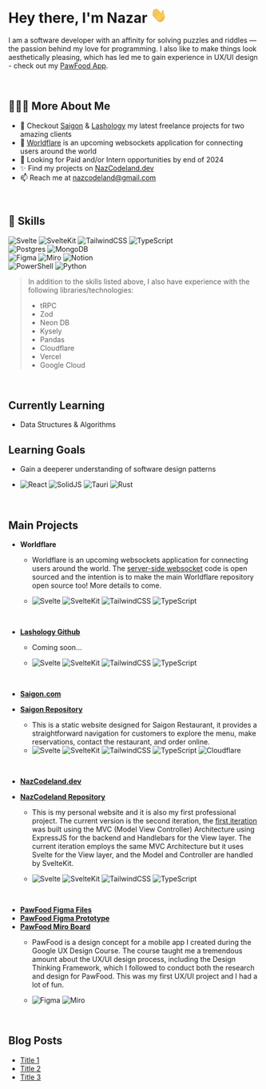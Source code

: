 


# Hey there, I'm Nazar <img src="https://raw.githubusercontent.com/ABSphreak/ABSphreak/master/gifs/Hi.gif" width="32" height="32">
I am a software developer with an affinity for solving puzzles and riddles — the passion behind my love for programming. I also like to make things look aesthetically pleasing, which has led me to gain experience in UX/UI design - check out my [PawFood App](https://www.figma.com/design/XrgvnlKjimABXsyksoHdKs/PawFood?node-id=2-3929).


<br/>

## 👨🏽‍💻 More About Me
- 🌱 Checkout [Saigon](https://saigonottawa.com) & [Lashology]() my latest freelance projects for two amazing clients
- 🚀 [Worldflare](https://github.com/NazCodeland/worldflare) is an upcoming websockets application for connecting users around the world
- 👯 Looking for Paid and/or Intern opportunities by end of 2024
- ✨ Find my projects on [NazCodeland.dev](https://nazcodeland.dev/projects)
- 📫 Reach me at nazcodeland@gmail.com

<br/>


## 💪 Skills 
![Svelte](https://img.shields.io/badge/svelte-%23f1413d.svg?style=for-the-badge&logo=svelte&logoColor=white)
![SvelteKit](https://img.shields.io/badge/SvelteKit-%23f1413d.svg?style=for-the-badge&logo=svelte&logoColor=white)
![TailwindCSS](https://img.shields.io/badge/tailwindcss-%2338B2AC.svg?style=for-the-badge&logo=tailwind-css&logoColor=white)
![TypeScript](https://img.shields.io/badge/typescript-%23007ACC.svg?style=for-the-badge&logo=typescript&logoColor=white)
<br/>
![Postgres](https://img.shields.io/badge/postgres-%23316192.svg?style=for-the-badge&logo=postgresql&logoColor=white)
![MongoDB](https://img.shields.io/badge/MongoDB-%234ea94b.svg?style=for-the-badge&logo=mongodb&logoColor=white)  <br/>
![Figma](https://img.shields.io/badge/figma-%23F24E1E.svg?style=for-the-badge&logo=figma&logoColor=white)
![Miro](https://img.shields.io/badge/Miro-F4B728?style=for-the-badge&logo=Miro&logoColor=white)
![Notion](https://img.shields.io/badge/Notion-%23000000.svg?style=for-the-badge&logo=notion&logoColor=white) <br/>
![PowerShell](https://img.shields.io/badge/PowerShell-%235391FE.svg?style=for-the-badge&logo=powershell&logoColor=white) ![Python](https://img.shields.io/badge/python-3670A0?style=for-the-badge&logo=python&logoColor=ffdd54)
 <br/>

> In addition to the skills listed above, I also have experience with the following libraries/technologies:
>   - tRPC
>   - Zod
>   - Neon DB
>   - Kysely
>   - Pandas
>   - Cloudflare
>   - Vercel
>   - Google Cloud

<br/>

## Currently Learning
- Data Structures & Algorithms
  
## Learning Goals
- Gain a deeperer understanding of software design patterns 
  
- ![React](https://img.shields.io/badge/react-%2320232a.svg?style=for-the-badge&logo=react&logoColor=%2361DAFB)
  ![SolidJS](https://img.shields.io/badge/SolidJS-2c4f7c?style=for-the-badge&logo=solid&logoColor=c8c9cb)
  ![Tauri](https://img.shields.io/badge/tauri-%2324C8DB.svg?style=for-the-badge&logo=tauri&logoColor=%23FFFFFF)
  ![Rust](https://img.shields.io/badge/rust-%23000000.svg?style=for-the-badge&logo=rust&logoColor=white)
 


<br/>

## Main Projects

- **Worldflare**
  - Worldflare is an upcoming websockets application for connecting users around the world. The [server-side websocket](https://github.com/NazCodeland/ws--worldflare-websocket) code is open sourced and the intention is to make the main Worldflare repository open source too! More details to come.
    
  - ![Svelte](https://img.shields.io/badge/svelte-%23f1413d.svg?style=for-the-badge&logo=svelte&logoColor=white) ![SvelteKit](https://img.shields.io/badge/SvelteKit-%23f1413d.svg?style=for-the-badge&logo=svelte&logoColor=white) ![TailwindCSS](https://img.shields.io/badge/tailwindcss-%2338B2AC.svg?style=for-the-badge&logo=tailwind-css&logoColor=white) ![TypeScript](https://img.shields.io/badge/typescript-%23007ACC.svg?style=for-the-badge&logo=typescript&logoColor=white)

<br/>

<!--- **[Lashology.com]()**-->
- **[Lashology Github](https://github.com/NazCodeland/Saigon)**
  - Coming soon...
    
  - ![Svelte](https://img.shields.io/badge/svelte-%23f1413d.svg?style=for-the-badge&logo=svelte&logoColor=white) ![SvelteKit](https://img.shields.io/badge/SvelteKit-%23f1413d.svg?style=for-the-badge&logo=svelte&logoColor=white) ![TailwindCSS](https://img.shields.io/badge/tailwindcss-%2338B2AC.svg?style=for-the-badge&logo=tailwind-css&logoColor=white) ![TypeScript](https://img.shields.io/badge/typescript-%23007ACC.svg?style=for-the-badge&logo=typescript&logoColor=white)

<br/>

- **[Saigon.com](https://saigonottawa.com)**
- **[Saigon Repository](https://github.com/NazCodeland/Saigon)**
  
  - This is a static website designed for Saigon Restaurant, it provides a straightforward navigation for customers to explore the menu, make reservations, contact the restaurant, and order online.
  - ![Svelte](https://img.shields.io/badge/svelte-%23f1413d.svg?style=for-the-badge&logo=svelte&logoColor=white) ![SvelteKit](https://img.shields.io/badge/SvelteKit-%23f1413d.svg?style=for-the-badge&logo=svelte&logoColor=white) ![TailwindCSS](https://img.shields.io/badge/tailwindcss-%2338B2AC.svg?style=for-the-badge&logo=tailwind-css&logoColor=white) ![TypeScript](https://img.shields.io/badge/typescript-%23007ACC.svg?style=for-the-badge&logo=typescript&logoColor=white) ![Cloudflare](https://img.shields.io/badge/Cloudflare-F38020?style=for-the-badge&logo=Cloudflare&logoColor=white)



<!--
<br/>

- **[Barbercate.vercel.app](https://barbercate.vercel.app/)**
- **[Barbercate Figma Deliverables](https://github.com/NazCodeland/NazCodeland-V2)**
- **[Barbercate Repository](https://github.com/NazCodeland/NazCodeland-V2)**

  - description
      
  - ![Figma](https://img.shields.io/badge/figma-%23F24E1E.svg?style=for-the-badge&logo=figma&logoColor=white) ![Miro](https://img.shields.io/badge/Miro-F4B728?style=for-the-badge&logo=Miro&logoColor=white)
  - ![Svelte](https://img.shields.io/badge/svelte-%23f1413d.svg?style=for-the-badge&logo=svelte&logoColor=white) ![SvelteKit](https://img.shields.io/badge/SvelteKit-%23f1413d.svg?style=for-the-badge&logo=svelte&logoColor=white) ![TailwindCSS](https://img.shields.io/badge/tailwindcss-%2338B2AC.svg?style=for-the-badge&logo=tailwind-css&logoColor=white) ![TypeScript](https://img.shields.io/badge/typescript-%23007ACC.svg?style=for-the-badge&logo=typescript&logoColor=white) ![tRPC](https://img.shields.io/badge/tRPC-%232596BE.svg?style=for-the-badge&logo=tRPC&logoColor=white) ![Zod](https://img.shields.io/badge/zod-%233068b7.svg?style=for-the-badge&logo=zod&logoColor=white)
  - ![Postgres](https://img.shields.io/badge/postgres-%23316192.svg?style=for-the-badge&logo=postgresql&logoColor=white) ![Neon](https://shorturl.at/ginCD) ![Prisma](https://img.shields.io/badge/Prisma-3982CE?style=for-the-badge&logo=Prisma&logoColor=white) ![Kysley](https://img.shields.io/badge/kysley-%23000000.svg?style=for-the-badge&logo=kysley&logoColor=white) ![SQLite](https://img.shields.io/badge/sqlite-%2307405e.svg?style=for-the-badge&logo=sqlite&logoColor=white) 
-->
<br/>

- **[NazCodeland.dev](https://nazcodeland.dev/projects)**
- **[NazCodeland Repository](https://github.com/NazCodeland/NazCodeland-V2)**

  - This is my personal website and it is also my first professional project. The current version is the second iteration, the [first iteration](https://github.com/NazCodeland/NazCodeland) was built using the MVC (Model View Controller) Architecture using ExpressJS for the backend and Handlebars for the View layer. The current iteration employs the same MVC Architecture but it uses Svelte for the View layer, and the Model and Controller are handled by SvelteKit.
      
  - ![Svelte](https://img.shields.io/badge/svelte-%23f1413d.svg?style=for-the-badge&logo=svelte&logoColor=white) ![SvelteKit](https://img.shields.io/badge/SvelteKit-%23f1413d.svg?style=for-the-badge&logo=svelte&logoColor=white) ![TailwindCSS](https://img.shields.io/badge/tailwindcss-%2338B2AC.svg?style=for-the-badge&logo=tailwind-css&logoColor=white) ![TypeScript](https://img.shields.io/badge/typescript-%23007ACC.svg?style=for-the-badge&logo=typescript&logoColor=white)



<br/>

- **[PawFood Figma Files](https://www.figma.com/design/XrgvnlKjimABXsyksoHdKs/PawFood?node-id=2-3929)**
- **[PawFood Figma Prototype](https://shorturl.at/sA5qM)**
- **[PawFood Miro Board](https://miro.com/app/board/uXjVK_gLI1k=/?share_link_id=597701246107)**
  - PawFood is a design concept for a mobile app I created during the Google UX Design Course. 
			The course taught me a tremendous amount about the UX/UI design process, including the 
			Design Thinking Framework, which I followed to conduct both the research and design for PawFood. 
			This was my first UX/UI project and I had a lot of fun.
      
  - ![Figma](https://img.shields.io/badge/figma-%23F24E1E.svg?style=for-the-badge&logo=figma&logoColor=white) ![Miro](https://img.shields.io/badge/Miro-F4B728?style=for-the-badge&logo=Miro&logoColor=white)



<br/>



## Blog Posts
- [Title 1](nazcodeland.dev/blog)
- [Title 2](nazcodeland.dev/blog)
- [Title 3](nazcodeland.dev/blog)
